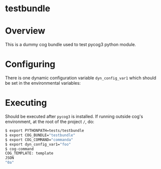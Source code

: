 testbundle 
=======================================

# Overview

This is a dummy cog bundle used to test pycog3 python module. 
 

# Configuring

There is one dynamic configuration variable `dyn_config_var1` which should be set in the environmental variables:

# Executing

Should be executed after `pycog3` is installed. 
If running outside cog's environment, at the root of the project `/`, do:

```bash
$ export PYTHONPATH=tests/testbundle
$ export COG_BUNDLE="testbundle"
$ export COG_COMMAND="commanda"
$ export dyn_config_var1="foo"
$ cog-command
COG_TEMPLATE: template
JSON
"0a"
```



